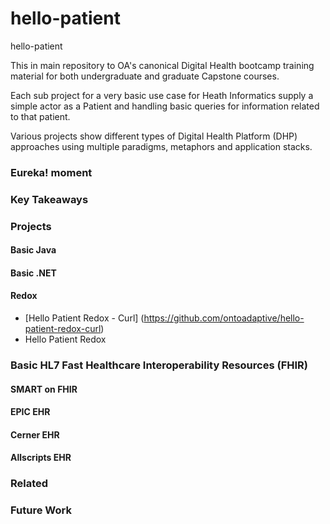 # hello-patient
hello-patient

This in main repository to OA's canonical Digital Health bootcamp training material for both undergraduate and graduate Capstone courses.

Each sub project for a very basic use case for Heath Informatics supply a simple actor as a Patient and handling basic queries for information related to that patient.

Various projects show different types of Digital Health Platform (DHP) approaches using multiple paradigms, metaphors and application stacks.

### Eureka! moment

### Key Takeaways

### Projects

#### Basic Java

#### Basic .NET

#### Redox
- [Hello Patient Redox - Curl] (https://github.com/ontoadaptive/hello-patient-redox-curl)
- Hello Patient Redox

### Basic HL7 Fast Healthcare Interoperability Resources (FHIR)

#### SMART on FHIR

#### EPIC EHR
#### Cerner EHR
#### Allscripts EHR

### Related

### Future Work
